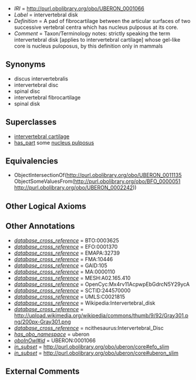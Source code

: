  * *IRI* = http://purl.obolibrary.org/obo/UBERON_0001066
 * *Label* = intervertebral disk
 * *Definition* = A pad of fibrocartilage between the articular surfaces of two successive vertebral centra which has nucleus pulposus at its core.
 * *Comment* = Taxon/Terminology notes: strictly speaking the term intervertebral disk [applies to intervertebral cartilage] whose gel-like core is nucleus puloposus, by this definition only in mammals

## Synonyms

 * discus intervertebralis
 * intervertebral disc
 * spinal disc
 * intervertebral fibrocartilage
 * spinal disk

## Superclasses

 * [intervertebral cartilage](../../UBERON/35/UBERON_0011135.md)
 * [has_part](../../BFO/51/BFO_0000051.md) some [nucleus pulposus](../../UBERON/42/UBERON_0002242.md)

## Equivalencies

 * ObjectIntersectionOf(<http://purl.obolibrary.org/obo/UBERON_0011135> ObjectSomeValuesFrom(<http://purl.obolibrary.org/obo/BFO_0000051> <http://purl.obolibrary.org/obo/UBERON_0002242>))

## Other Logical Axioms


## Other Annotations

 * *[database_cross_reference](../../ef/oboInOwl#hasDbXref.md)* = BTO:0003625
 * *[database_cross_reference](../../ef/oboInOwl#hasDbXref.md)* = EFO:0001370
 * *[database_cross_reference](../../ef/oboInOwl#hasDbXref.md)* = EMAPA:32739
 * *[database_cross_reference](../../ef/oboInOwl#hasDbXref.md)* = FMA:10446
 * *[database_cross_reference](../../ef/oboInOwl#hasDbXref.md)* = GAID:105
 * *[database_cross_reference](../../ef/oboInOwl#hasDbXref.md)* = MA:0000110
 * *[database_cross_reference](../../ef/oboInOwl#hasDbXref.md)* = MESH:A02.165.410
 * *[database_cross_reference](../../ef/oboInOwl#hasDbXref.md)* = OpenCyc:Mx4rv11AcpwpEbGdrcN5Y29ycA
 * *[database_cross_reference](../../ef/oboInOwl#hasDbXref.md)* = SCTID:244570000
 * *[database_cross_reference](../../ef/oboInOwl#hasDbXref.md)* = UMLS:C0021815
 * *[database_cross_reference](../../ef/oboInOwl#hasDbXref.md)* = Wikipedia:Intervertebral_disk
 * *[database_cross_reference](../../ef/oboInOwl#hasDbXref.md)* = http://upload.wikimedia.org/wikipedia/commons/thumb/9/92/Gray301.png/200px-Gray301.png
 * *[database_cross_reference](../../ef/oboInOwl#hasDbXref.md)* = ncithesaurus:Intervertebral_Disc
 * *[has_obo_namespace](../../ce/oboInOwl#hasOBONamespace.md)* = uberon
 * *[oboInOwl#id](../../id/oboInOwl#id.md)* = UBERON:0001066
 * *[in_subset](../../et/oboInOwl#inSubset.md)* = http://purl.obolibrary.org/obo/uberon/core#efo_slim
 * *[in_subset](../../et/oboInOwl#inSubset.md)* = http://purl.obolibrary.org/obo/uberon/core#uberon_slim

## External Comments

